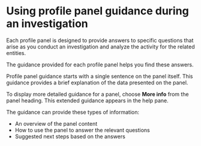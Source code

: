 # Using profile panel guidance during an investigation<a name="profile-panel-guidance"></a>

Each profile panel is designed to provide answers to specific questions that arise as you conduct an investigation and analyze the activity for the related entities\.

The guidance provided for each profile panel helps you find these answers\.

Profile panel guidance starts with a single sentence on the panel itself\. This guidance provides a brief explanation of the data presented on the panel\.

To display more detailed guidance for a panel, choose **More info** from the panel heading\. This extended guidance appears in the help pane\.

The guidance can provide these types of information:
+ An overview of the panel content
+ How to use the panel to answer the relevant questions
+ Suggested next steps based on the answers